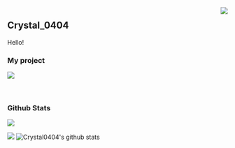 <img align="right" src="https://count.getloli.com/get/@:Crystal0404?theme=rule34">

## Crystal_0404

Hello!

### My project

[![](https://github-readme-stats.vercel.app/api/pin/?username=Crystal0404&repo=CrystalCarpetAddition)](https://github.com/Crystal0404/CrystalCarpetAddition)
<br><br><br>

### Github Stats
![](https://github-readme-stats.vercel.app/api/top-langs/?username=Crystal0404&layout=compact&langs_count=6)

[![](https://activity-graph.herokuapp.com/graph?username=Crystal0404&theme=dracula)](https://github.com/ashutosh00710/github-readme-activity-graph)
![Crystal0404's github stats](https://github-readme-stats.vercel.app/api?username=Crystal0404&show_icons=true&theme=vue)
